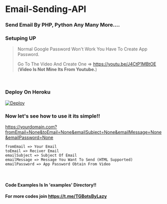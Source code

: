 # Email-Sending-API
### Send Email By PHP, Python Any Many More....

### Setuping UP
> Normal Google Password Won't Work You Have To Create App Password.
>
> Go To The Video And Create One => https://youtu.be/J4CtP1MBtOE (**Video Is Not Mine Its From Youtube.**)

<br>

### Deploy On Heroku
[![Deploy](https://www.herokucdn.com/deploy/button.svg)](https://heroku.com/deploy?template=https://github.com/AdityaEXP/Email-Sending-API/tree/master)
<br>

### Now let's see how to use it its simple!!
https://yourdomain.com?fromEmail=None&toEmail=None&emailSubject=None&emailMessage=None&emailPassword=None
<br>

```
fromEmail => Your Email
toEmail => Reciver Email
emailSubject => Subject Of Email 
emailMessage => Message You Want To Send (HTML Supported)
emailPassword => App Password Obtain From Video
```
<br>

#### Code Examples Is In 'examples' Directory!!
#### **For more codes join https://t.me/TGBotsByLazy**
